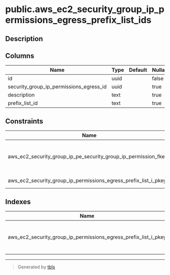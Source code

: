 # public.aws_ec2_security_group_ip_permissions_egress_prefix_list_ids

## Description

## Columns

| Name | Type | Default | Nullable | Children | Parents | Comment |
| ---- | ---- | ------- | -------- | -------- | ------- | ------- |
| id | uuid |  | false |  |  |  |
| security_group_ip_permissions_egress_id | uuid |  | true |  | [public.aws_ec2_security_group_ip_permissions_egresses](public.aws_ec2_security_group_ip_permissions_egresses.md) |  |
| description | text |  | true |  |  |  |
| prefix_list_id | text |  | true |  |  |  |

## Constraints

| Name | Type | Definition |
| ---- | ---- | ---------- |
| aws_ec2_security_group_ip_pe_security_group_ip_permission_fkey6 | FOREIGN KEY | FOREIGN KEY (security_group_ip_permissions_egress_id) REFERENCES aws_ec2_security_group_ip_permissions_egresses(id) ON DELETE CASCADE |
| aws_ec2_security_group_ip_permissions_egress_prefix_list_i_pkey | PRIMARY KEY | PRIMARY KEY (id) |

## Indexes

| Name | Definition |
| ---- | ---------- |
| aws_ec2_security_group_ip_permissions_egress_prefix_list_i_pkey | CREATE UNIQUE INDEX aws_ec2_security_group_ip_permissions_egress_prefix_list_i_pkey ON public.aws_ec2_security_group_ip_permissions_egress_prefix_list_ids USING btree (id) |

---

> Generated by [tbls](https://github.com/k1LoW/tbls)
